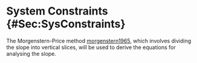 # System Constraints {#Sec:SysConstraints}

The Morgenstern-Price method [morgenstern1965](./SecReferences.md#morgenstern1965), which involves dividing the slope into vertical slices, will be used to derive the equations for analysing the slope.
